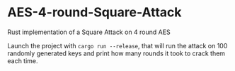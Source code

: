 # AES-4-round-Square-Attack
Rust implementation of a Square Attack on 4 round AES

Launch the project with `cargo run --release`, that will run the attack on 100 randomly generated keys and print how many rounds it took to crack them each time.

